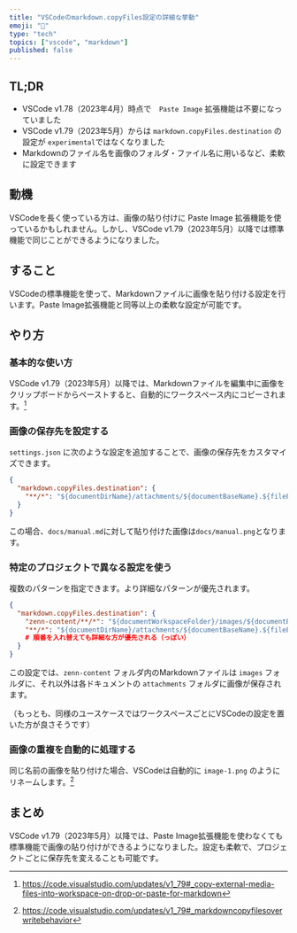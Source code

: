 ```yaml
---
title: "VSCodeのmarkdown.copyFiles設定の詳細な挙動"
emoji: "📸"
type: "tech"
topics: ["vscode", "markdown"]
published: false
---
```


## TL;DR

- VSCode v1.78（2023年4月）時点で　`Paste Image` 拡張機能は不要になっていました
- VSCode v1.79（2023年5月）からは `markdown.copyFiles.destination` の設定が `experimental`ではなくなりました
- Markdownのファイル名を画像のフォルダ・ファイル名に用いるなど、柔軟に設定できます

## 動機

VSCodeを長く使っている方は、画像の貼り付けに Paste Image 拡張機能を使っているかもしれません。しかし、VSCode v1.79（2023年5月）以降では標準機能で同じことができるようになりました。

## すること

VSCodeの標準機能を使って、Markdownファイルに画像を貼り付ける設定を行います。Paste Image拡張機能と同等以上の柔軟な設定が可能です。

## やり方

### 基本的な使い方

VSCode v1.79（2023年5月）以降では、Markdownファイルを編集中に画像をクリップボードからペーストすると、自動的にワークスペース内にコピーされます。[^vscode_v179_update]

[^vscode_v179_update]: <https://code.visualstudio.com/updates/v1_79#_copy-external-media-files-into-workspace-on-drop-or-paste-for-markdown>

### 画像の保存先を設定する

`settings.json` に次のような設定を追加することで、画像の保存先をカスタマイズできます。

```json
{
  "markdown.copyFiles.destination": {
    "**/*": "${documentDirName}/attachments/${documentBaseName}.${fileExtName}"
  }
}
```

この場合、`docs/manual.md`に対して貼り付けた画像は`docs/manual.png`となります。

### 特定のプロジェクトで異なる設定を使う

複数のパターンを指定できます。より詳細なパターンが優先されます。

```json
{
  "markdown.copyFiles.destination": {
    "zenn-content/**/*": "${documentWorkspaceFolder}/images/${documentBaseName}.${fileExtName}",
    "**/*": "${documentDirName}/attachments/${documentBaseName}.${fileExtName}"
    # 順番を入れ替えても詳細な方が優先される（っぽい）
  }
}
```

この設定では、`zenn-content` フォルダ内のMarkdownファイルは `images` フォルダに、それ以外は各ドキュメントの `attachments` フォルダに画像が保存されます。

（もっとも、同様のユースケースではワークスペースごとにVSCodeの設定を置いた方が良さそうです）

### 画像の重複を自動的に処理する

同じ名前の画像を貼り付けた場合、VSCodeは自動的に `image-1.png` のようにリネームします。[^vscode_overwrite]

[^vscode_overwrite]: <https://code.visualstudio.com/updates/v1_79#_markdowncopyfilesoverwritebehavior>

## まとめ

VSCode v1.79（2023年5月）以降では、Paste Image拡張機能を使わなくても標準機能で画像の貼り付けができるようになりました。設定も柔軟で、プロジェクトごとに保存先を変えることも可能です。
